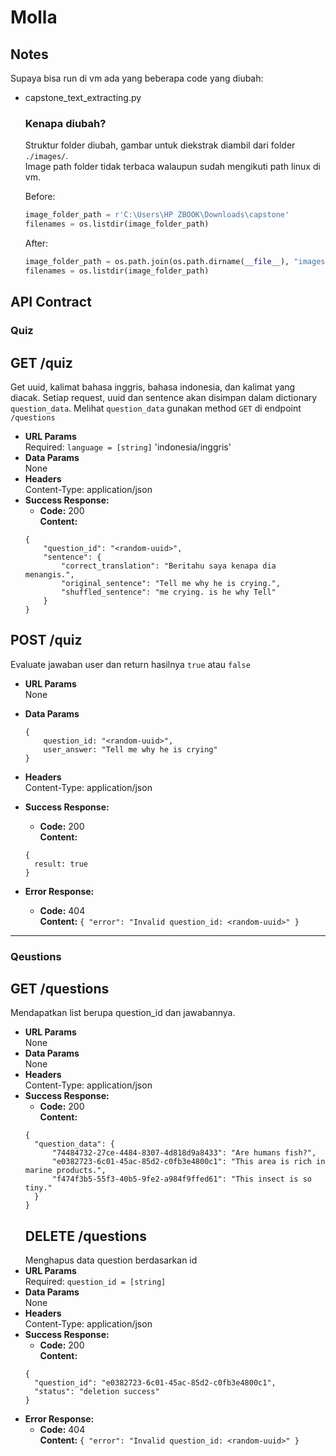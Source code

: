 # Molla

## **Notes**

Supaya bisa run di vm ada yang beberapa code yang diubah:

- capstone_text_extracting.py

  ### **Kenapa diubah?**
  Struktur folder diubah, gambar untuk diekstrak diambil dari folder ```./images/```.     
  Image path folder tidak terbaca walaupun sudah mengikuti path linux di vm.
   
  Before:
  ```python
  image_folder_path = r'C:\Users\HP ZBOOK\Downloads\capstone'
  filenames = os.listdir(image_folder_path)
  ```
  After:
  ```py
  image_folder_path = os.path.join(os.path.dirname(__file__), "images")
  filenames = os.listdir(image_folder_path)
  ```
## **API Contract**
### **Quiz**


**GET /quiz**
---
  Get uuid, kalimat bahasa inggris, bahasa indonesia, dan kalimat yang diacak. Setiap request, uuid dan sentence akan disimpan dalam dictionary ```question_data```. 
  Melihat ```question_data``` gunakan method ```GET``` di endpoint ```/questions```
* **URL Params**  
  Required: ```language = [string]``` 'indonesia/inggris'
* **Data Params**  
  None
* **Headers**  
  Content-Type: application/json  
* **Success Response:**  
  * **Code:** 200  
  **Content:**  
  ```
  {
      "question_id": "<random-uuid>",
      "sentence": {
          "correct_translation": "Beritahu saya kenapa dia menangis.",
          "original_sentence": "Tell me why he is crying.",
          "shuffled_sentence": "me crying. is he why Tell"
      }
  }
  ```

**POST /quiz**
----
  Evaluate jawaban user dan return hasilnya ``` true ``` atau ```false```
* **URL Params**  
  None
* **Data Params**  
  ```
  {
      question_id: "<random-uuid>",
      user_answer: "Tell me why he is crying"
  }
  ```
* **Headers**  
  Content-Type: application/json  
* **Success Response:**  
  * **Code:** 200  
    **Content:**  
  ```
  {
    result: true
  }
  ```

* **Error Response:**


  * **Code:** 404  
  **Content:** `{ "error": "Invalid question_id: <random-uuid>" }`
---
### **Qeustions**

**GET /questions**
---
  Mendapatkan list berupa question_id dan jawabannya.
* **URL Params**  
  None
* **Data Params**  
  None
* **Headers**  
  Content-Type: application/json  
* **Success Response:**  
  * **Code:** 200  
  **Content:**  
  ```
  {
    "question_data": {
        "74484732-27ce-4484-8307-4d818d9a8433": "Are humans fish?",
        "e0382723-6c01-45ac-85d2-c0fb3e4800c1": "This area is rich in marine products.",
        "f474f3b5-55f3-40b5-9fe2-a984f9ffed61": "This insect is so tiny."
    }
  }
  ```
  **DELETE /questions**
  ---
  Menghapus data question berdasarkan id
* **URL Params**  
  Required: ```question_id = [string]``` 
* **Data Params**  
  None
* **Headers**  
  Content-Type: application/json  
* **Success Response:**  
  * **Code:** 200  
    **Content:**  
  ```
  {
    "question_id": "e0382723-6c01-45ac-85d2-c0fb3e4800c1",
    "status": "deletion success"
  }
  ```
* **Error Response:**
  * **Code:** 404  
  **Content:** `{ "error": "Invalid question_id: <random-uuid>" }`  

